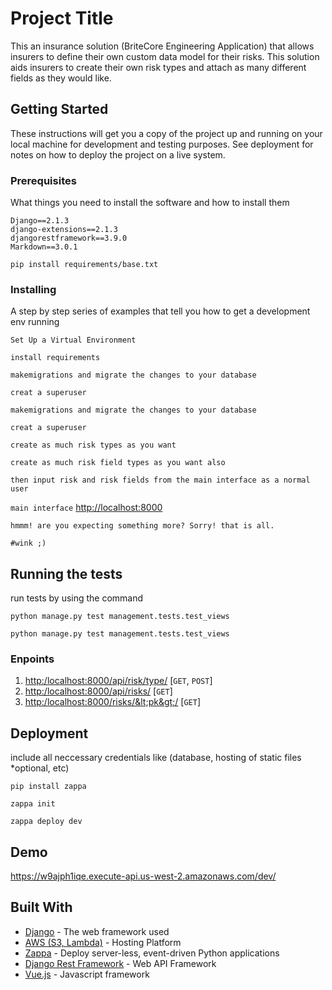 # Project Title

This an insurance solution (BriteCore Engineering Application) that allows insurers to define their own custom data model for their risks. This solution aids insurers to create their own risk types and attach as many different fields as they would like.

## Getting Started

These instructions will get you a copy of the project up and running on your local machine for development and testing purposes. See deployment for notes on how to deploy the project on a live system.

### Prerequisites

What things you need to install the software and how to install them

```
Django==2.1.3
django-extensions==2.1.3
djangorestframework==3.9.0
Markdown==3.0.1
```

`pip install requirements/base.txt`

### Installing

A step by step series of examples that tell you how to get a development env running


```
Set Up a Virtual Environment
```

```
install requirements
```

```
makemigrations and migrate the changes to your database
```

```
creat a superuser
```

```
makemigrations and migrate the changes to your database
```

```
creat a superuser
```

```
create as much risk types as you want
```

```
create as much risk field types as you want also
```

```
then input risk and risk fields from the main interface as a normal user
```

`main interface` <http://localhost:8000>

```
hmmm! are you expecting something more? Sorry! that is all.
```

```
#wink ;)
```

## Running the tests

run tests by using the command 

`python manage.py test management.tests.test_views`

`python manage.py test management.tests.test_views`


### Enpoints
1. <http:/localhost:8000/api/risk/type/> [`GET`, `POST`]
2. <http:/localhost:8000/api/risks/> [`GET`]
3. <http:/localhost:8000/risks/&lt;pk&gt;/> [`GET`]


## Deployment

include all neccessary credentials like (database, hosting of static files *optional, etc)

`pip install zappa`

`zappa init`

`zappa deploy dev`

## Demo
<https://w9ajph1iqe.execute-api.us-west-2.amazonaws.com/dev/>

## Built With

* [Django](https://docs.djangoproject.com/) - The web framework used
* [AWS (S3, Lambda)](https://s3.console.aws.amazon.com/) - Hosting Platform
* [Zappa](https://github.com/Miserlou/Zappa/) - Deploy server-less, event-driven Python applications
* [Django Rest Framework](https://www.django-rest-framework.org/) - Web API Framework
* [Vue.js](https://vuejs.org/) - Javascript framework

